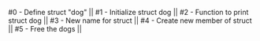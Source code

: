 #0 - Define struct "dog" ||
#1 - Initialize struct dog ||
#2 - Function to print struct dog ||
#3 - New name for struct ||
#4 - Create new member of struct ||
#5 - Free the dogs ||
